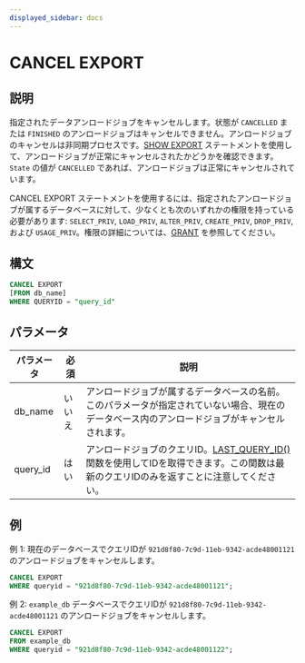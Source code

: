 ```yaml
---
displayed_sidebar: docs
---
```


# CANCEL EXPORT

## 説明

指定されたデータアンロードジョブをキャンセルします。状態が `CANCELLED` または `FINISHED` のアンロードジョブはキャンセルできません。アンロードジョブのキャンセルは非同期プロセスです。[SHOW EXPORT](../data-manipulation/SHOW_EXPORT.md) ステートメントを使用して、アンロードジョブが正常にキャンセルされたかどうかを確認できます。`State` の値が `CANCELLED` であれば、アンロードジョブは正常にキャンセルされています。

CANCEL EXPORT ステートメントを使用するには、指定されたアンロードジョブが属するデータベースに対して、少なくとも次のいずれかの権限を持っている必要があります: `SELECT_PRIV`, `LOAD_PRIV`, `ALTER_PRIV`, `CREATE_PRIV`, `DROP_PRIV`, および `USAGE_PRIV`。権限の詳細については、[GRANT](../account-management/GRANT.md) を参照してください。

## 構文

```SQL
CANCEL EXPORT
[FROM db_name]
WHERE QUERYID = "query_id"
```

## パラメータ

| **パラメータ** | **必須** | **説明** |
| ------------- | ------------ | ------------------------------------------------------------ |
| db_name       | いいえ           | アンロードジョブが属するデータベースの名前。このパラメータが指定されていない場合、現在のデータベース内のアンロードジョブがキャンセルされます。 |
| query_id      | はい          | アンロードジョブのクエリID。[LAST_QUERY_ID()](../../sql-functions/utility-functions/last_query_id.md) 関数を使用してIDを取得できます。この関数は最新のクエリIDのみを返すことに注意してください。 |

## 例

例 1: 現在のデータベースでクエリIDが `921d8f80-7c9d-11eb-9342-acde48001121` のアンロードジョブをキャンセルします。

```SQL
CANCEL EXPORT
WHERE queryid = "921d8f80-7c9d-11eb-9342-acde48001121";
```

例 2: `example_db` データベースでクエリIDが `921d8f80-7c9d-11eb-9342-acde48001121` のアンロードジョブをキャンセルします。

```SQL
CANCEL EXPORT 
FROM example_db 
WHERE queryid = "921d8f80-7c9d-11eb-9342-acde48001122";
```